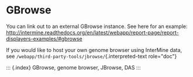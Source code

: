GBrowse
=======

You can link out to an external GBrowse instance. See here for an
example:
<http://intermine.readthedocs.org/en/latest/webapp/report-page/report-displayers-examples/#gbrowse>

If you would like to host your own genome browser using InterMine data,
see `/webapp/third-party-tools/jbrowse/`{.interpreted-text role="doc"}

::: {.index}
GBrowse, genome browser, JBrowse, DAS
:::
